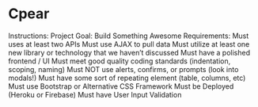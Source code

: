 # Cpear

Instructions: Project Goal: 
Build Something Awesome Requirements: 
Must uses at least two APIs Must use AJAX to pull data
Must utilize at least one new library or technology that we haven’t discussed 
Must have a polished frontend / UI 
Must meet good quality coding standards (indentation, scoping, naming) 
Must NOT use alerts, confirms, or prompts (look into modals!) 
Must have some sort of repeating element (table, columns, etc) 
Must use Bootstrap or Alternative CSS Framework 
Must be Deployed (Heroku or Firebase) 
Must have User Input Validation